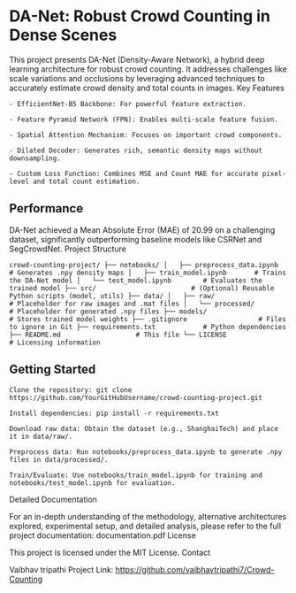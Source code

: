 # DA-Net: Robust Crowd Counting in Dense Scenes


This project presents DA-Net (Density-Aware Network), a hybrid deep learning architecture for robust crowd counting. It addresses challenges like scale variations and occlusions by leveraging advanced techniques to accurately estimate crowd density and total counts in images.
Key Features

    - EfficientNet-B5 Backbone: For powerful feature extraction.

    - Feature Pyramid Network (FPN): Enables multi-scale feature fusion.

    - Spatial Attention Mechanism: Focuses on important crowd components.

    - Dilated Decoder: Generates rich, semantic density maps without downsampling.

    - Custom Loss Function: Combines MSE and Count MAE for accurate pixel-level and total count estimation.

## Performance

DA-Net achieved a Mean Absolute Error (MAE) of 20.99 on a challenging dataset, significantly outperforming baseline models like CSRNet and SegCrowdNet.
Project Structure

`
crowd-counting-project/
├── notebooks/
│   ├── preprocess_data.ipynb   # Generates .npy density maps
│   ├── train_model.ipynb       # Trains the DA-Net model
│   └── test_model.ipynb        # Evaluates the trained model
├── src/                        # (Optional) Reusable Python scripts (model, utils)
├── data/
│   ├── raw/                    # Placeholder for raw images and .mat files
│   └── processed/              # Placeholder for generated .npy files
├── models/                     # Stores trained model weights
├── .gitignore                  # Files to ignore in Git
├── requirements.txt            # Python dependencies
├── README.md                   # This file
└── LICENSE                     # Licensing information
`

## Getting Started

    Clone the repository: git clone https://github.com/YourGitHubUsername/crowd-counting-project.git

    Install dependencies: pip install -r requirements.txt

    Download raw data: Obtain the dataset (e.g., ShanghaiTech) and place it in data/raw/.

    Preprocess data: Run notebooks/preprocess_data.ipynb to generate .npy files in data/processed/.

    Train/Evaluate: Use notebooks/train_model.ipynb for training and notebooks/test_model.ipynb for evaluation.

Detailed Documentation

For an in-depth understanding of the methodology, alternative architectures explored, experimental setup, and detailed analysis, please refer to the full project documentation:
documentation.pdf
License

This project is licensed under the MIT License.
Contact

Vaibhav tripathi 
Project Link: https://github.com/vaibhavtripathi7/Crowd-Counting
